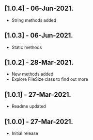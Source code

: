 ## [1.0.4] - 06-Jun-2021.

- String methods added

## [1.0.3] - 06-Jun-2021.

- Static methods

## [1.0.2] - 28-Mar-2021.

- New methods added
- Explore FileSize class to find out more

## [1.0.1] - 27-Mar-2021.

- Readme updated

## [1.0.0] - 27-Mar-2021.

- Initial release

